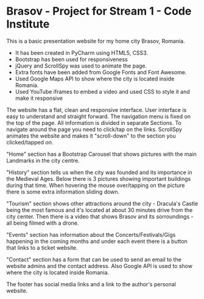 # Brasov - Project for Stream 1 - Code Institute

This is a basic presentation website for my home city Brasov, Romania.

- It has been created in PyCharm using HTML5, CSS3.
- Bootstrap has been used for responsiveness 
- jQuery and ScrollSpy was used to animate the page.
- Extra fonts have been added from Google Fonts and Font Awesome.
- Used Google Maps API to show where the city is located inside Romania.
- Used YouTube iframes to embed a video and used CSS to style it and make it responsive



The website has a flat, clean and responsive interface. User interface is easy to understand and straight forward.
The navigation menu is fixed on the top of the page. All information is divided in separate Sections. 
To navigate around the page you need to click/tap on the links. 
ScrollSpy animates the website and makes it "scroll-down" to the section you clicked/tapped on.

"Home" section has a Bootstrap Carousel that shows pictures with the main Landmarks in the city centre.

"History" section tells us when the city was founded and its importance in the Medieval Ages. Below there is 3 pictures showing important buildings during that time. When hovering the mouse over/tapping on the picture there is some extra information sliding down.

"Tourism" section shows other attractions around the city - Dracula's Castle being the most famous and it's located at about 30 minutes drive from the city center. Then there is a video that shows Brasov and its sorroundings - all being filmed with a drone.

"Events" section has information about the Concerts/Festivals/Gigs happening in the coming months and under each event there is a button that links to a ticket website.

"Contact" section has a form that can be used to send an email to the website admins and the contact address. Also Google API is used to show where the city is located inside Romania.

The footer has social media links and a link to the author's personal website.

